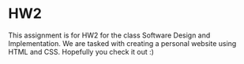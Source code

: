 # HW2
This assignment is for HW2 for the class Software Design and Implementation. We are tasked with creating a personal website using HTML and CSS. Hopefully you check it out :)
